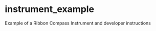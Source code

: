 instrument_example
==================

Example of a Ribbon Compass Instrument and developer instructions
